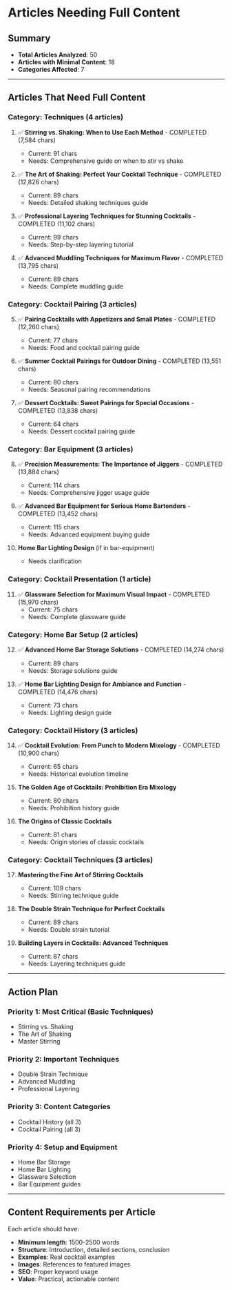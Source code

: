 # Articles Needing Full Content

## Summary
- **Total Articles Analyzed**: 50
- **Articles with Minimal Content**: 18
- **Categories Affected**: 7

---

## Articles That Need Full Content

### Category: Techniques (4 articles)
1. ✅ **Stirring vs. Shaking: When to Use Each Method** - COMPLETED (7,584 chars)
   - Current: 91 chars
   - Needs: Comprehensive guide on when to stir vs shake

2. ✅ **The Art of Shaking: Perfect Your Cocktail Technique** - COMPLETED (12,826 chars)
   - Current: 89 chars
   - Needs: Detailed shaking techniques guide

3. ✅ **Professional Layering Techniques for Stunning Cocktails** - COMPLETED (11,102 chars)
   - Current: 99 chars
   - Needs: Step-by-step layering tutorial

4. ✅ **Advanced Muddling Techniques for Maximum Flavor** - COMPLETED (13,795 chars)
   - Current: 89 chars
   - Needs: Complete muddling guide

### Category: Cocktail Pairing (3 articles)
5. ✅ **Pairing Cocktails with Appetizers and Small Plates** - COMPLETED (12,260 chars)
   - Current: 77 chars
   - Needs: Food and cocktail pairing guide

6. ✅ **Summer Cocktail Pairings for Outdoor Dining** - COMPLETED (13,551 chars)
   - Current: 80 chars
   - Needs: Seasonal pairing recommendations

7. ✅ **Dessert Cocktails: Sweet Pairings for Special Occasions** - COMPLETED (13,838 chars)
   - Current: 64 chars
   - Needs: Dessert cocktail pairing guide

### Category: Bar Equipment (3 articles)
8. ✅ **Precision Measurements: The Importance of Jiggers** - COMPLETED (13,884 chars)
   - Current: 114 chars
   - Needs: Comprehensive jigger usage guide

9. ✅ **Advanced Bar Equipment for Serious Home Bartenders** - COMPLETED (13,452 chars)
   - Current: 115 chars
   - Needs: Advanced equipment buying guide

10. **Home Bar Lighting Design** (if in bar-equipment)
    - Needs clarification

### Category: Cocktail Presentation (1 article)
11. ✅ **Glassware Selection for Maximum Visual Impact** - COMPLETED (15,970 chars)
    - Current: 75 chars
    - Needs: Complete glassware guide

### Category: Home Bar Setup (2 articles)
12. ✅ **Advanced Home Bar Storage Solutions** - COMPLETED (14,274 chars)
    - Current: 89 chars
    - Needs: Storage solutions guide

13. ✅ **Home Bar Lighting Design for Ambiance and Function** - COMPLETED (14,476 chars)
    - Current: 73 chars
    - Needs: Lighting design guide

### Category: Cocktail History (3 articles)
14. ✅ **Cocktail Evolution: From Punch to Modern Mixology** - COMPLETED (10,900 chars)
    - Current: 65 chars
    - Needs: Historical evolution timeline

15. **The Golden Age of Cocktails: Prohibition Era Mixology**
    - Current: 80 chars
    - Needs: Prohibition history guide

16. **The Origins of Classic Cocktails**
    - Current: 81 chars
    - Needs: Origin stories of classic cocktails

### Category: Cocktail Techniques (3 articles)
17. **Mastering the Fine Art of Stirring Cocktails**
    - Current: 109 chars
    - Needs: Stirring technique guide

18. **The Double Strain Technique for Perfect Cocktails**
    - Current: 89 chars
    - Needs: Double strain tutorial

19. **Building Layers in Cocktails: Advanced Techniques**
    - Current: 87 chars
    - Needs: Layering techniques guide

---

## Action Plan

### Priority 1: Most Critical (Basic Techniques)
- Stirring vs. Shaking
- The Art of Shaking
- Master Stirring

### Priority 2: Important Techniques
- Double Strain Technique
- Advanced Muddling
- Professional Layering

### Priority 3: Content Categories
- Cocktail History (all 3)
- Cocktail Pairing (all 3)

### Priority 4: Setup and Equipment
- Home Bar Storage
- Home Bar Lighting
- Glassware Selection
- Bar Equipment guides

---

## Content Requirements per Article

Each article should have:
- **Minimum length**: 1500-2500 words
- **Structure**: Introduction, detailed sections, conclusion
- **Examples**: Real cocktail examples
- **Images**: References to featured images
- **SEO**: Proper keyword usage
- **Value**: Practical, actionable content
